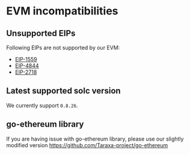 # EVM incompatibilities

## Unsupported EIPs
Following EIPs are not supported by our EVM:
- [EIP-1559](https://eips.ethereum.org/EIPS/eip-1559)
- [EIP-4844](https://eips.ethereum.org/EIPS/eip-4844)
- [EIP-2718](https://eips.ethereum.org/EIPS/eip-2718)


## Latest supported solc version
We currently support `0.8.26`.

## go-ethereum library
If you are having issue with go-ethereum library, please use our slightly modified version https://github.com/Taraxa-project/go-ethereum